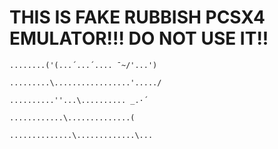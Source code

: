 # **THIS IS FAKE RUBBISH PCSX4 EMULATOR!!! DO NOT USE IT!!**

    

    

    

    
    ........('(...´...´.... ¯~/'...') 
    
    .........\.................'...../ 
    
    ..........''...\.......... _.·´ 
    
    ............\..............( 
    
    ..............\.............\...
